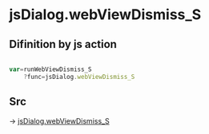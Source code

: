 # jsDialog.webViewDismiss_S

## Difinition by js action

```js.js

var=runWebViewDismiss_S
	?func=jsDialog.webViewDismiss_S

```

## Src

-> [jsDialog.webViewDismiss_S](https://github.com/puutaro/CommandClick/blob/master/app/src/main/java/com/puutaro/commandclick/fragment_lib/terminal_fragment/js_interface/dialog/JsDialog.kt#L346)


